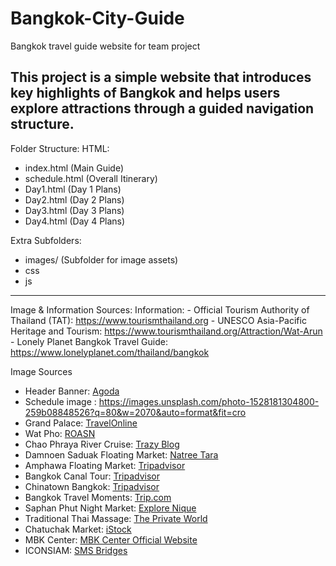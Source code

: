 # Bangkok-City-Guide
Bangkok travel guide website for team project

This project is a simple website that introduces key highlights of Bangkok and helps users explore attractions through a guided navigation structure.
--------------------------------------------------------------------------------------------------------------------------------------------
Folder Structure:
HTML:
  - index.html (Main Guide)
  - schedule.html (Overall Itinerary)
  - Day1.html (Day 1 Plans)
  - Day2.html (Day 2 Plans)
  - Day3.html (Day 3 Plans)
  - Day4.html (Day 4 Plans)

Extra Subfolders:
  - images/ (Subfolder for image assets)
  - css
  - js

--------------------------------------------------------------------------------------------------------------------------------------------

Image & Information Sources:
  Information:
    - Official Tourism Authority of Thailand (TAT): https://www.tourismthailand.org
    - UNESCO Asia-Pacific Heritage and Tourism: https://www.tourismthailand.org/Attraction/Wat-Arun
    - Lonely Planet Bangkok Travel Guide: https://www.lonelyplanet.com/thailand/bangkok

Image Sources
- Header Banner: [Agoda](https://www.agoda.com/wp-content/uploads/2025/01/Bangkok-1244x700.jpg)
- Schedule image : https://images.unsplash.com/photo-1528181304800-259b08848526?q=80&w=2070&auto=format&fit=cro
- Grand Palace: [TravelOnline](https://www.travelonline.com/thailand/attractions/grand-palace)  
- Wat Pho: [ROASN](https://www.roasn.com/wat-pho-eng/)  
- Chao Phraya River Cruise: [Trazy Blog](https://blog.trazy.com/chao-phraya-river-cruise-selection-guide/)  
- Damnoen Saduak Floating Market: [Natree Tara](https://natreetara.com/en/activity/damnoensaduak-floating-market/)  
- Amphawa Floating Market: [Tripadvisor](https://www.tripadvisor.com/Attraction_Review-g1028071-d1382813-Reviews-Amphawa_Floating_Market-Amphawa_Samut_Songkhram_Province.html)  
- Bangkok Canal Tour: [Tripadvisor](https://www.tripadvisor.com/AttractionProductReview-g293916-d15186487-Bangkok_Klong_Canal_Tour_Discover_the_City_s_Waterways-Bangkok.html)  
- Chinatown Bangkok: [Tripadvisor](https://www.tripadvisor.com/Attraction_Review-g293916-d447272-Reviews-Chinatown_Bangkok-Bangkok.html)  
- Bangkok Travel Moments: [Trip.com](https://my.trip.com/moments/detail/bangkok-191-124749718?locale=en-MY)  
- Saphan Phut Night Market: [Explore Nique](https://explorenique.com/11-night-markets-in-bangkok-famous-for-locals/saphan-phut-night-market/)  
- Traditional Thai Massage: [The Private World](https://www.theprivateworld.com/2018/07/8-benefits-of-traditional-thai-massage/)  
- Chatuchak Market: [iStock](https://www.istockphoto.com/photos/chatuchak-market)  
- MBK Center: [MBK Center Official Website](https://www.mbk-center.co.th/en/)  
- ICONSIAM: [SMS Bridges](https://sms-bridges.com/iconsiam-thailands-iconic-national-landmark-on-the-chao-phraya-river/)  
